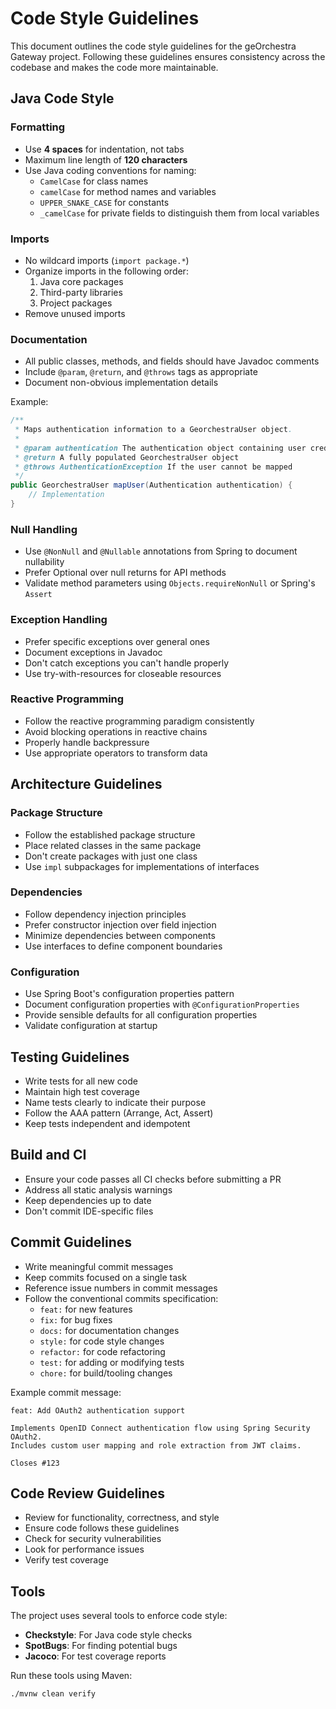 # Code Style Guidelines

This document outlines the code style guidelines for the geOrchestra Gateway project. Following these guidelines ensures consistency across the codebase and makes the code more maintainable.

## Java Code Style

### Formatting

- Use **4 spaces** for indentation, not tabs
- Maximum line length of **120 characters**
- Use Java coding conventions for naming:
    - `CamelCase` for class names
    - `camelCase` for method names and variables
    - `UPPER_SNAKE_CASE` for constants
    - `_camelCase` for private fields to distinguish them from local variables

### Imports

- No wildcard imports (`import package.*`)
- Organize imports in the following order:
    1. Java core packages
    2. Third-party libraries
    3. Project packages
- Remove unused imports

### Documentation

- All public classes, methods, and fields should have Javadoc comments
- Include `@param`, `@return`, and `@throws` tags as appropriate
- Document non-obvious implementation details

Example:

```java
/**
 * Maps authentication information to a GeorchestraUser object.
 *
 * @param authentication The authentication object containing user credentials
 * @return A fully populated GeorchestraUser object
 * @throws AuthenticationException If the user cannot be mapped
 */
public GeorchestraUser mapUser(Authentication authentication) {
    // Implementation
}
```

### Null Handling

- Use `@NonNull` and `@Nullable` annotations from Spring to document nullability
- Prefer Optional over null returns for API methods
- Validate method parameters using `Objects.requireNonNull` or Spring's `Assert`

### Exception Handling

- Prefer specific exceptions over general ones
- Document exceptions in Javadoc
- Don't catch exceptions you can't handle properly
- Use try-with-resources for closeable resources

### Reactive Programming

- Follow the reactive programming paradigm consistently
- Avoid blocking operations in reactive chains
- Properly handle backpressure
- Use appropriate operators to transform data

## Architecture Guidelines

### Package Structure

- Follow the established package structure
- Place related classes in the same package
- Don't create packages with just one class
- Use `impl` subpackages for implementations of interfaces

### Dependencies

- Follow dependency injection principles
- Prefer constructor injection over field injection
- Minimize dependencies between components
- Use interfaces to define component boundaries

### Configuration

- Use Spring Boot's configuration properties pattern
- Document configuration properties with `@ConfigurationProperties`
- Provide sensible defaults for all configuration properties
- Validate configuration at startup

## Testing Guidelines

- Write tests for all new code
- Maintain high test coverage
- Name tests clearly to indicate their purpose
- Follow the AAA pattern (Arrange, Act, Assert)
- Keep tests independent and idempotent

## Build and CI

- Ensure your code passes all CI checks before submitting a PR
- Address all static analysis warnings
- Keep dependencies up to date
- Don't commit IDE-specific files

## Commit Guidelines

- Write meaningful commit messages
- Keep commits focused on a single task
- Reference issue numbers in commit messages
- Follow the conventional commits specification:
    - `feat:` for new features
    - `fix:` for bug fixes
    - `docs:` for documentation changes
    - `style:` for code style changes
    - `refactor:` for code refactoring
    - `test:` for adding or modifying tests
    - `chore:` for build/tooling changes

Example commit message:

```
feat: Add OAuth2 authentication support

Implements OpenID Connect authentication flow using Spring Security OAuth2.
Includes custom user mapping and role extraction from JWT claims.

Closes #123
```

## Code Review Guidelines

- Review for functionality, correctness, and style
- Ensure code follows these guidelines
- Check for security vulnerabilities
- Look for performance issues
- Verify test coverage

## Tools

The project uses several tools to enforce code style:

- **Checkstyle**: For Java code style checks
- **SpotBugs**: For finding potential bugs
- **Jacoco**: For test coverage reports

Run these tools using Maven:

```bash
./mvnw clean verify
```